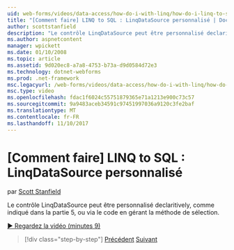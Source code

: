 ```yaml
---
uid: web-forms/videos/data-access/how-do-i-with-linq/how-do-i-linq-to-sql-custom-linqdatasource
title: "[Comment faire] LINQ to SQL : LinqDataSource personnalisé | Documents Microsoft"
author: scottstanfield
description: "Le contrôle LinqDataSource peut être personnalisé declaritively, comme indiqué dans la partie 5, ou via le code en gérant la méthode de sélection."
ms.author: aspnetcontent
manager: wpickett
ms.date: 01/10/2008
ms.topic: article
ms.assetid: 9d020ec8-a7a8-4753-b73a-d9d0584d72e3
ms.technology: dotnet-webforms
ms.prod: .net-framework
msc.legacyurl: /web-forms/videos/data-access/how-do-i-with-linq/how-do-i-linq-to-sql-custom-linqdatasource
msc.type: video
ms.openlocfilehash: fdac1f6024c55751879365e71a1213e900c73c57
ms.sourcegitcommit: 9a9483aceb34591c97451997036a9120c3fe2baf
ms.translationtype: MT
ms.contentlocale: fr-FR
ms.lasthandoff: 11/10/2017
---
```

<a name="how-do-i-linq-to-sql-custom-linqdatasource"></a>[Comment faire] LINQ to SQL : LinqDataSource personnalisé
====================
par [Scott Stanfield](https://github.com/scottstanfield)

Le contrôle LinqDataSource peut être personnalisé declaritively, comme indiqué dans la partie 5, ou via le code en gérant la méthode de sélection.

[&#9654; Regardez la vidéo (minutes 9)](https://channel9.msdn.com/Blogs/ASP-NET-Site-Videos/how-do-i-linq-to-sql-custom-linqdatasource)

>[!div class="step-by-step"]
[Précédent](how-do-i-linq-to-sql-linqdatasource.md)
[Suivant](how-do-i-linq-to-sql-using-stored-procedures.md)
